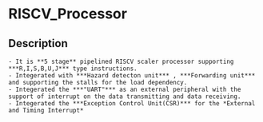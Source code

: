 # RISCV_Processor
## Description
    - It is **5 stage** pipelined RISCV scaler processor supporting ***R,I,S,B,U,J*** type instructions. 
    - Integerated with ***Hazard detecton unit*** , ***Forwarding unit*** and supporting the stalls for the load dependency.
    - Integerated the ***"UART"*** as an external peripheral with the support of interrupt on the data transmitting and data receiving.
    - Integerated the ***Exception Control Unit(CSR)*** for the *External and Timing Interrupt*

